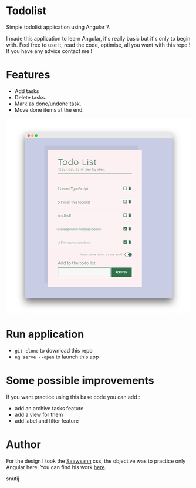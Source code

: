 # Todolist

Simple todolist application using Angular 7.

I made this application to learn Angular, it's really basic but it's only to begin with. Feel free to use it, read the code, optimise, all you want with this repo ! If you have any advice contact me !

# Features

* Add tasks
* Delete tasks.
* Mark as done/undone task.
* Move done items at the end.

![resultat](screen.png)

# Run application

* `git clone` to download this repo
* `ng serve --open` to launch this app

# Some possible improvements

If you want practice using this base code you can add :

* add an archive tasks feature
* add a view for them
* add label and filter feature

# Author
For the design I took the [Saawsann](https://twitter.com/saawsann) css, the objective was to practice only Angular here. You can find his work [here](https://codepen.io/saawsan/pen/jayzeq?editors=0100).

snutij